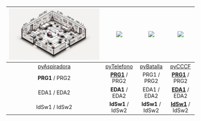 <div align=center>

<a href="https://github.com/puntoReflex/pyAspiradora"><img src="https://raw.githubusercontent.com/puntoReflex/pyAspiradora/main/images/rectangularRoom.png"></a>|<a href="https://github.com/puntoReflex/pyTelefonoDescacharrado"><img src="https://raw.githubusercontent.com/puntoReflex/pyTelefonoDescacharrado/main/images/comicPhone.png"></a>|<a href="https://github.com/puntoReflex/pyBatalla"><img src="https://raw.githubusercontent.com/puntoReflex/pyBatalla/main/imagenes/charcoal-drawing.png"></a>|<a href="https://github.com/puntoReflex/pyCCCF"><img src="https://github.com/puntoReflex/pyCCCF/blob/main/imagenes/shoppingCF.png"></a>
|:-:|:-:|:-:|:-:|
|[pyAspiradora](https://github.com/puntoReflex/pyAspiradora)|[pyTelefono](https://github.com/puntoReflex/pyTelefonoDescacharrado)|[pyBatalla](https://github.com/puntoReflex/pyBatalla)|[pyCCCF](https://github.com/puntoReflex/pyCCCF)|
**PRG1** / PRG2|[**PRG1**](https://github.com/puntoReflex/pyTelefonoDescacharrado/blob/main/src/vPRG1/README.md) / PRG2|PRG1 / PRG2|[**PRG1**](https://github.com/puntoReflex/pyCCCF/blob/main/src/vPRG1/README.md) / PRG2|
EDA1 / EDA2|**EDA1** / EDA2|EDA1 / EDA2|[**EDA1**](https://github.com/puntoReflex/pyCCCF/blob/main/src/v000/README.md) / EDA2|
IdSw1 / IdSw2|**IdSw1** / IdSw2|**IdSw1** / IdSw2|[**IdSw1**](https://github.com/puntoReflex/pyCCCF/blob/main/mdd.md) / IdSw2|

</div>
